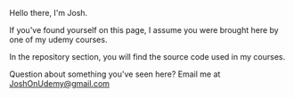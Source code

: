 Hello there, I'm Josh.

If you've found yourself on this page, I assume you were brought here by one of my udemy courses.

In the repository section, you will find the source code used in my courses.

Question about something you've seen here? Email me at JoshOnUdemy@gmail.com
